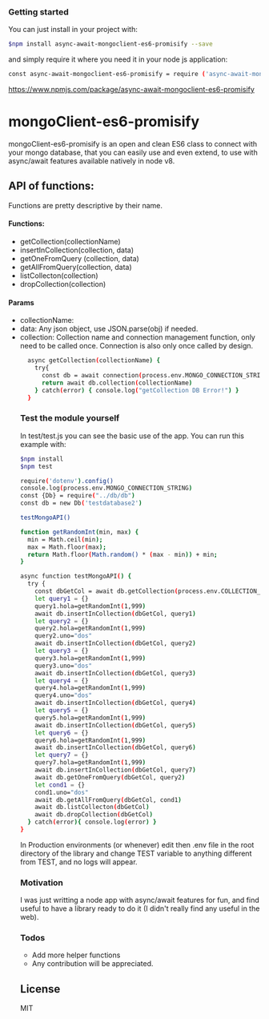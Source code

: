 ### Getting started
You can just install in your project with:

```sh
$npm install async-await-mongoclient-es6-promisify --save
```
and simply require it where you need it in your node js application:
```sh
const async-await-mongoclient-es6-promisify = require ('async-await-mongoclient-es6-promisify')
```

https://www.npmjs.com/package/async-await-mongoclient-es6-promisify

# mongoClient-es6-promisify

mongoClient-es6-promisify is an open and clean ES6 class to connect with your
mongo database, that you can easily use and even extend, to use with async/await
features available natively in node v8.

## API of functions:
Functions are pretty descriptive by their name.

#### Functions:
  - getCollection(collectionName)
  - insertInCollection(collection, data)
  - getOneFromQuery (collection, data)
  - getAllFromQuery(collection, data)
  - listCollecton(collection)
  - dropCollection(collection)

#### Params  
 - collectionName: <String>
 - data: <Object> Any json object, use JSON.parse(obj) if needed.
 - collection:
 Collection name and connection management function, only need to be called once. Connection is also only once called by design.

  ```sh
    async getCollection(collectionName) {
      try{
        const db = await connection(process.env.MONGO_CONNECTION_STRING+this.dbName )
        return await db.collection(collectionName)
      } catch(error) { console.log("getCollection DB Error!") }
    }
  ```

### Test the module yourself
In test/test.js you can see the basic use of the app. You can run this example with:
```sh
$npm install
$npm test
```

```sh
require('dotenv').config()
console.log(process.env.MONGO_CONNECTION_STRING)
const {Db} = require("../db/db")
const db = new Db('testdatabase2')

testMongoAPI()

function getRandomInt(min, max) {
  min = Math.ceil(min);
  max = Math.floor(max);
  return Math.floor(Math.random() * (max - min)) + min;
}

async function testMongoAPI() {
  try {
    const dbGetCol = await db.getCollection(process.env.COLLECTION_NAME)
    let query1 = {}
    query1.hola=getRandomInt(1,999)
    await db.insertInCollection(dbGetCol, query1)
    let query2 = {}
    query2.hola=getRandomInt(1,999)
    query2.uno="dos"
    await db.insertInCollection(dbGetCol, query2)
    let query3 = {}
    query3.hola=getRandomInt(1,999)
    query3.uno="dos"
    await db.insertInCollection(dbGetCol, query3)
    let query4 = {}
    query4.hola=getRandomInt(1,999)
    query4.uno="dos"
    await db.insertInCollection(dbGetCol, query4)
    let query5 = {}
    query5.hola=getRandomInt(1,999)
    await db.insertInCollection(dbGetCol, query5)
    let query6 = {}
    query6.hola=getRandomInt(1,999)
    await db.insertInCollection(dbGetCol, query6)
    let query7 = {}
    query7.hola=getRandomInt(1,999)
    await db.insertInCollection(dbGetCol, query7)
    await db.getOneFromQuery(dbGetCol, query2)
    let cond1 = {}
    cond1.uno="dos"
    await db.getAllFromQuery(dbGetCol, cond1)
    await db.listCollecton(dbGetCol)
    await db.dropCollection(dbGetCol)
  } catch(error){ console.log(error) }
}

```

In Production environments (or whenever) edit then .env file in the root directory of the library and change TEST variable to anything different from TEST, and no logs will appear.

### Motivation
I was just writting a node app with async/await features for fun, and find useful to have a library ready to do it (I didn't really find any useful in the web).

### Todos

 - Add more helper functions
 - Any contribution will be appreciated.

License
----

MIT

